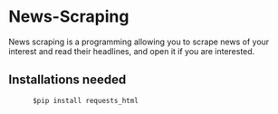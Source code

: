 # News-Scraping

News scraping is a programming allowing you to scrape news of your interest and read their headlines, and open it if you are interested.

## Installations needed
```
      $pip install requests_html
```
